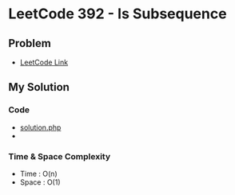 # LeetCode 392 - Is Subsequence

## Problem  
- [LeetCode Link](https://leetcode.com/problems/is-subsequence/)

## My Solution

### Code
- [solution.php](./solution.php)
- 

### Time & Space Complexity
- Time  : O(n)
- Space : O(1)
